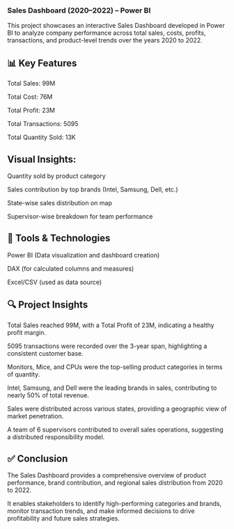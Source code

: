 ### Sales Dashboard (2020–2022) – Power BI
This project showcases an interactive Sales Dashboard developed in Power BI to analyze company performance across total sales, costs, profits, transactions, and product-level trends over the years 2020 to 2022.

## 📊 Key Features
Total Sales: 99M

Total Cost: 76M

Total Profit: 23M

Total Transactions: 5095

Total Quantity Sold: 13K

## Visual Insights:

Quantity sold by product category

Sales contribution by top brands (Intel, Samsung, Dell, etc.)

State-wise sales distribution on map

Supervisor-wise breakdown for team performance

## 🔧 Tools & Technologies
Power BI (Data visualization and dashboard creation)

DAX (for calculated columns and measures)

Excel/CSV (used as data source)

## 🔍 Project Insights
Total Sales reached 99M, with a Total Profit of 23M, indicating a healthy profit margin.

5095 transactions were recorded over the 3-year span, highlighting a consistent customer base.

Monitors, Mice, and CPUs were the top-selling product categories in terms of quantity.

Intel, Samsung, and Dell were the leading brands in sales, contributing to nearly 50% of total revenue.

Sales were distributed across various states, providing a geographic view of market penetration.

A team of 6 supervisors contributed to overall sales operations, suggesting a distributed responsibility model.

## ✅ Conclusion
The Sales Dashboard provides a comprehensive overview of product performance, brand contribution, and regional sales distribution from 2020 to 2022.

It enables stakeholders to identify high-performing categories and brands, monitor transaction trends, and make informed decisions to drive profitability and future sales strategies.
